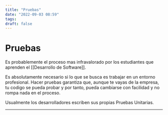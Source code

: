 ```yaml
---
title: "Pruebas"
date: "2022-09-03 08:59"
tags: 
draft: false
---
```

# Pruebas
Es probablemente el proceso mas infravalorado por los estudiantes que aprenden el [[Desarrollo de Software]].

Es absolutamente necesario si lo que se busca es trabajar en un entorno profesional. Hacer pruebas garantiza que, aunque te vayas de la empresa, tu codigo se pueda probar y por tanto, pueda cambiarse con facilidad y no rompa nada en el proceso.

Usualmente los desarrolladores escriben sus propias Pruebas Unitarias.
___
